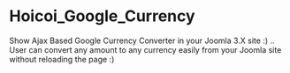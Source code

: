# Hoicoi_Google_Currency
Show Ajax Based Google Currency Converter in your Joomla 3.X site :) .. User can convert any amount to any currency easily from your Joomla site without reloading the page :)
